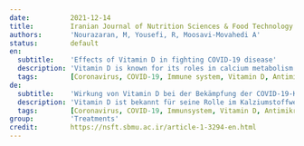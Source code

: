```yaml
---
date:          2021-12-14
title:         Iranian Journal of Nutrition Sciences & Food Technology
authors:       'Nourazaran, M, Yousefi, R, Moosavi-Movahedi A'
status:        default
en:
  subtitle:    'Effects of Vitamin D in fighting COVID-19 disease'
  description: 'Vitamin D is known for its roles in calcium metabolism and bone health. With the spread of COVID-19 epidemic, roles of this vitamin in strengthening host immune system has received more attention. Nearly 900 genes have been identified, whose expression is controlled by vitamin D. Most of these genes are involved in innate and adaptive immune systems. Vitamin D prohibits the penetration of viruses deep into tissues by maintaining intercellular connections. This characteristic of vitamin D prevents rapid spread of the coronavirus in the lungs. Stimulating immune cell differentiation, increasing killing capacity of macrophages and increasing production of antimicrobial peptides such as cathelicidin and β-defensin by vitamin D increase the immune system ability to fight coronavirus. Moreover, vitamin D decreases over secretion of inflammatory cytokines; thus, prohibiting cytokine storm and uncontrolled inflammation in the lungs. Modulating activity of the renin-angiotensin system and preventing over accumulation of angiotensin 2 are other functions of vitamin D in protecting tissues, especially lungs, against the coronavirus.'
  tags:        [Coronavirus, COVID-19, Immune system, Vitamin D, Antimicrobial peptides, Cytokine storm, Renin-angiotensin system]
de:
  subtitle:    'Wirkung von Vitamin D bei der Bekämpfung der COVID-19-Krankheit'
  description: 'Vitamin D ist bekannt für seine Rolle im Kalziumstoffwechsel und in der Knochengesundheit. Mit der Ausbreitung der COVID-19-Epidemie hat die Rolle dieses Vitamins bei der Stärkung des Immunsystems des Wirtes mehr Aufmerksamkeit erhalten. Es wurden fast 900 Gene identifiziert, deren Expression durch Vitamin D gesteuert wird. Die meisten dieser Gene sind am angeborenen und adaptiven Immunsystem beteiligt. Vitamin D verhindert das Eindringen von Viren in die Tiefe des Gewebes, indem es die interzellulären Verbindungen aufrechterhält. Diese Eigenschaft von Vitamin D verhindert eine schnelle Ausbreitung des Coronavirus in der Lunge. Die Stimulierung der Differenzierung von Immunzellen, die Erhöhung der Abtötungskapazität von Makrophagen und die Steigerung der Produktion von antimikrobiellen Peptiden wie Cathelicidin und β-Defensin durch Vitamin D erhöhen die Fähigkeit des Immunsystems, das Coronavirus zu bekämpfen. Darüber hinaus verringert Vitamin D die übermäßige Sekretion von Entzündungszytokinen und verhindert so einen Zytokinsturm und unkontrollierte Entzündungen in der Lunge. Die Modulierung der Aktivität des Renin-Angiotensin-Systems und die Verhinderung einer übermäßigen Anhäufung von Angiotensin 2 sind weitere Funktionen von Vitamin D beim Schutz von Geweben, insbesondere der Lunge, vor dem Coronavirus.' 
  tags:        [Coronavirus, COVID-19, Immunsystem, Vitamin D, Antimikrobielle Peptide, Zytokinsturm, Renin-Angiotensin-System]
group:         'Treatments'
credit:        https://nsft.sbmu.ac.ir/article-1-3294-en.html
---
```

